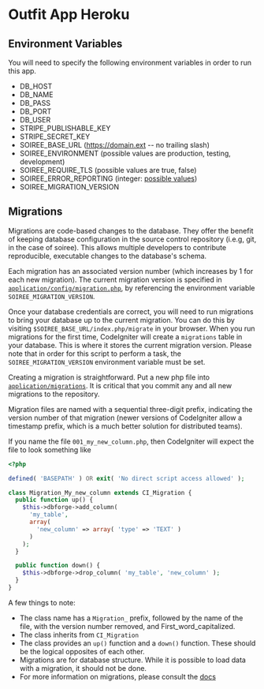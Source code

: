 # Outfit App Heroku

## Environment Variables

You will need to specify the following environment variables in order to run
this app.

* DB_HOST
* DB_NAME
* DB_PASS
* DB_PORT
* DB_USER
* STRIPE_PUBLISHABLE_KEY
* STRIPE_SECRET_KEY
* SOIREE_BASE_URL (https://domain.ext -- no trailing slash)
* SOIREE_ENVIRONMENT (possible values are production, testing, development)
* SOIREE_REQUIRE_TLS (possible values are true, false)
* SOIREE_ERROR_REPORTING (integer: [possible values](http://php.net/manual/en/errorfunc.constants.php))
* SOIREE_MIGRATION_VERSION


## Migrations

Migrations are code-based changes to the database.  They offer the benefit of
keeping database configuration in the source control repository (i.e.g, git,
in the case of soiree).  This allows multiple developers to contribute
reproducible, executable changes to the database's schema.

Each migration has an associated version number (which increases by 1 for each
new migration).  The current migration version is specified in
[```application/config/migration.php```](application/config/migration.php),
by referencing the environment variable ```SOIREE_MIGRATION_VERSION```.

Once your database credentials are correct, you will need to run migrations to
bring your database up to the current migration.  You can do this by visiting
```$SOIREE_BASE_URL/index.php/migrate``` in your browser.  When you run
migrations for the first time, CodeIgniter will create a ```migrations``` table
in your database.  This is where it stores the current migration version.
Please note that in order for this script to perform a task, the
```SOIREE_MIGRATION_VERSION``` environment variable must be set.

Creating a migration is straightforward.  Put a new php file into
[```application/migrations```](application/migrations).  It is critical that you
commit any and all new migrations to the repository.

Migration files are named with a sequential three-digit prefix, indicating
the version number of that migration (newer versions of CodeIgniter allow a
timestamp prefix, which is a much better solution for distributed teams).

If you name the file ```001_my_new_column.php```, then CodeIgniter will expect
the file to look something like

```php
<?php

defined( 'BASEPATH' ) OR exit( 'No direct script access allowed' );

class Migration_My_new_column extends CI_Migration {
  public function up() {
    $this->dbforge->add_column(
      'my_table',
      array(
        'new_column' => array( 'type' => 'TEXT' )
      )
    );
  }

  public function down() {
    $this->dbforge->drop_column( 'my_table', 'new_column' );
  }
}
```

A few things to note:

* The class name has a ```Migration_``` prefix, followed by the name of the
  file, with the version number removed, and First_word_capitalized.
* The class inherits from ```CI_Migration```
* The class provides an ```up()``` function and a ```down()``` function.  These
  should be the logical opposites of each other.
* Migrations are for database structure.  While it is possible to load data with
  a migration, it should not be done.
* For more information on migrations, please consult the [docs](http://www.codeigniter.com/userguide2/libraries/migration.html)

